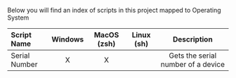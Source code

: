 Below you will find an index of scripts in this project mapped to Operating System


|Script Name|Windows|MacOS (zsh)|Linux (sh)|Description|
|:---|:---:|:---:|:---:|:---:|
|Serial Number|X|X||Gets the serial number of a device|

